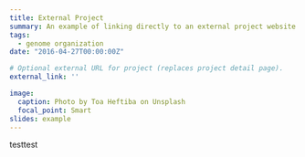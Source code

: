 ```yaml
---
title: External Project
summary: An example of linking directly to an external project website using `external_link`.
tags:
  - genome organization
date: "2016-04-27T00:00:00Z"

# Optional external URL for project (replaces project detail page).
external_link: ''

image:
  caption: Photo by Toa Heftiba on Unsplash
  focal_point: Smart
slides: example
---
```

testtest